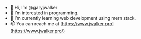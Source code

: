 - 👋 Hi, I’m @garyjwalker
- 👀 I’m interested in programming.
- 🌱 I’m currently learning web development using mern stack.
- 📫 You can reach me at [https://www.jwalker.pro](https://www.jwalker.pro/)
